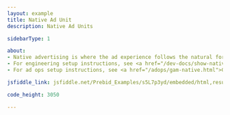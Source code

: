 ```yaml
---
layout: example
title: Native Ad Unit
description: Native Ad Units

sidebarType: 1

about:
- Native advertising is where the ad experience follows the natural form and function of the user experience in which it is placed.
- For engineering setup instructions, see <a href="/dev-docs/show-native-ads.html">Show Native Ads</a>
- For ad ops setup instructions, see <a href="/adops/gam-native.html">GAM Step by Step - Native Creatives</a>

jsfiddle_link: jsfiddle.net/Prebid_Examples/s5L7p3yd/embedded/html,result/

code_height: 3050

---
```

